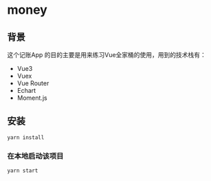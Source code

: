 # money

## 背景
  这个记账App 的目的主要是用来练习Vue全家桶的使用，用到的技术栈有：
* Vue3
* Vuex
* Vue Router
* Echart
* Moment.js


## 安装
```
yarn install
```

### 在本地启动该项目
```
yarn start
```

